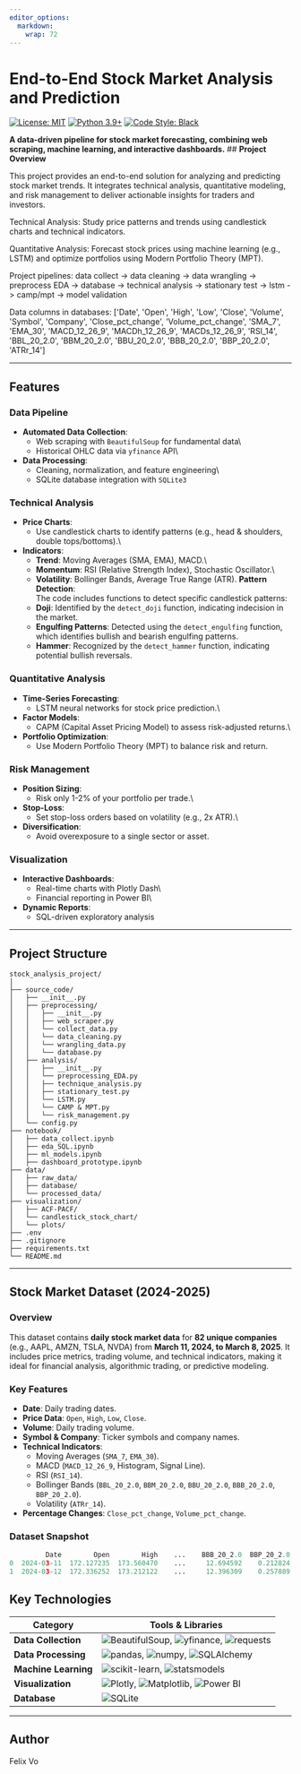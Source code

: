 ```yaml
---
editor_options: 
  markdown: 
    wrap: 72
---
```


# **End-to-End Stock Market Analysis and Prediction**

[![License:
MIT](https://img.shields.io/badge/License-MIT-green.svg)](https://opensource.org/licenses/MIT)
[![Python
3.9+](https://img.shields.io/badge/Python-3.9%2B-blue?logo=python)](https://www.python.org/)
[![Code Style:
Black](https://img.shields.io/badge/code%20style-black-000000.svg)](https://github.com/psf/black)

**A data-driven pipeline for stock market forecasting, combining web
scraping, machine learning, and interactive dashboards.** \## **Project
Overview**

This project provides an end-to-end solution for analyzing and
predicting stock market trends. It integrates technical analysis,
quantitative modeling, and risk management to deliver actionable
insights for traders and investors.

Technical Analysis: Study price patterns and trends using candlestick
charts and technical indicators.

Quantitative Analysis: Forecast stock prices using machine learning
(e.g., LSTM) and optimize portfolios using Modern Portfolio Theory
(MPT).

Project pipelines: data collect -\> data cleaning -\> data wrangling -\>
preprocess EDA -\> database -\> technical analysis -\> stationary test
-\> lstm -\> camp/mpt -\> model validation

Data columns in databases: ['Date', 'Open', 'High', 'Low', 'Close',
'Volume', 'Symbol', 'Company', 'Close_pct_change', 'Volume_pct_change',
'SMA_7', 'EMA_30', 'MACD_12_26_9', 'MACDh_12_26_9', 'MACDs_12_26_9',
'RSI_14', 'BBL_20_2.0', 'BBM_20_2.0', 'BBU_20_2.0', 'BBB_20_2.0',
'BBP_20_2.0', 'ATRr_14']

------------------------------------------------------------------------

## **Features**

### Data Pipeline

-   **Automated Data Collection**:
    -   Web scraping with `BeautifulSoup` for fundamental data\
    -   Historical OHLC data via `yfinance` API\
-   **Data Processing**:
    -   Cleaning, normalization, and feature engineering\
    -   SQLite database integration with `SQLite3`

### Technical Analysis

-   **Price Charts**:
    -   Use candlestick charts to identify patterns (e.g., head &
        shoulders, double tops/bottoms).\
-   **Indicators**:
    -   **Trend**: Moving Averages (SMA, EMA), MACD.\
    -   **Momentum**: RSI (Relative Strength Index), Stochastic
        Oscillator.\
    -   **Volatility**: Bollinger Bands, Average True Range (ATR).
        **Pattern Detection**:\
        The code includes functions to detect specific candlestick
        patterns:
    -   **Doji**: Identified by the `detect_doji` function, indicating
        indecision in the market.
    -   **Engulfing Patterns**: Detected using the `detect_engulfing`
        function, which identifies bullish and bearish engulfing
        patterns.
    -   **Hammer**: Recognized by the `detect_hammer` function,
        indicating potential bullish reversals.

### Quantitative Analysis

-   **Time-Series Forecasting**:
    -   LSTM neural networks for stock price prediction.\
-   **Factor Models**:
    -   CAPM (Capital Asset Pricing Model) to assess risk-adjusted
        returns.\
-   **Portfolio Optimization**:
    -   Use Modern Portfolio Theory (MPT) to balance risk and return.

### Risk Management

-   **Position Sizing**:
    -   Risk only 1-2% of your portfolio per trade.\
-   **Stop-Loss**:
    -   Set stop-loss orders based on volatility (e.g., 2x ATR).\
-   **Diversification**:
    -   Avoid overexposure to a single sector or asset.

### Visualization

-   **Interactive Dashboards**:
    -   Real-time charts with Plotly Dash\
    -   Financial reporting in Power BI\
-   **Dynamic Reports**:
    -   SQL-driven exploratory analysis

------------------------------------------------------------------------

## **Project Structure**

```         
stock_analysis_project/
│
├── source_code/
│   ├── __init__.py
│   ├── preprocessing/
│   │   ├── __init__.py 
│   │   ├── web_scraper.py    
│   │   └── collect_data.py
│   │   └── data_cleaning.py
│   │   └── wrangling_data.py
│   │   └── database.py     
│   ├── analysis/
│   │   ├── __init__.py
│   │   └── preprocessing_EDA.py  
│   │   ├── technique_analysis.py   
│   │   ├── stationary_test.py
│   │   └── LSTM.py
│   │   └── CAMP & MPT.py
│   │   └── risk_management.py   
│   └── config.py           
├── notebook/
│   ├── data_collect.ipynb
│   ├── eda_SQL.ipynb
│   ├── ml_models.ipynb
│   ├── dashboard_prototype.ipynb            
├── data/
│   ├── raw_data/
│   ├── database/ 
│   └── processed_data/
├── visualization/
│   ├── ACF-PACF/             
│   └── candlestick_stock_chart/          
│   └── plots/
├── .env                  
├── .gitignore          
├── requirements.txt      
└── README.md           
```

------------------------------------------------------------------------
## Stock Market Dataset (2024-2025)

### Overview  
This dataset contains **daily stock market data** for **82 unique companies** (e.g., AAPL, AMZN, TSLA, NVDA) from **March 11, 2024, to March 8, 2025**. It includes price metrics, trading volume, and technical indicators, making it ideal for financial analysis, algorithmic trading, or predictive modeling.

### Key Features  
- **Date**: Daily trading dates.  
- **Price Data**: `Open`, `High`, `Low`, `Close`.  
- **Volume**: Daily trading volume.  
- **Symbol & Company**: Ticker symbols and company names.  
- **Technical Indicators**:  
  - Moving Averages (`SMA_7`, `EMA_30`).  
  - MACD (`MACD_12_26_9`, Histogram, Signal Line).  
  - RSI (`RSI_14`).  
  - Bollinger Bands (`BBL_20_2.0`, `BBM_20_2.0`, `BBU_20_2.0`, `BBB_20_2.0`, `BBP_20_2.0`).  
  - Volatility (`ATRr_14`).  
- **Percentage Changes**: `Close_pct_change`, `Volume_pct_change`.

### Dataset Snapshot  
```python
         Date        Open        High    ...    BBB_20_2.0  BBP_20_2.0   ATRr_14  
0  2024-03-11  172.127235  173.560470    ...     12.694592    0.212824  3.406377  
1  2024-03-12  172.336252  173.212122    ...     12.396309    0.257889  3.375260
```
## Key Technologies

| **Category** | **Tools & Libraries** |
|------------------|------------------------------------------------------|
| **Data Collection** | ![BeautifulSoup](https://img.shields.io/badge/-BeautifulSoup-ff69b4), ![yfinance](https://img.shields.io/badge/-yfinance-blue), ![requests](https://img.shields.io/badge/-requests-green) |
| **Data Processing** | ![pandas](https://img.shields.io/badge/-pandas-150458), ![numpy](https://img.shields.io/badge/-numpy-013243), ![SQLAlchemy](https://img.shields.io/badge/-SQLAlchemy-red) |
| **Machine Learning** | ![scikit-learn](https://img.shields.io/badge/-scikit--learn-orange), ![statsmodels](https://img.shields.io/badge/-statsmodels-blue) |
| **Visualization** | ![Plotly](https://img.shields.io/badge/-Plotly-3F4F75), ![Matplotlib](https://img.shields.io/badge/-Matplotlib-blue), ![Power BI](https://img.shields.io/badge/-Power_BI-F2C811) |
| **Database** | ![SQLite](https://img.shields.io/badge/-SQLite-003B57) |

------------------------------------------------------------------------

## Author

Felix Vo
